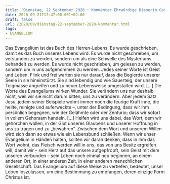 ```yaml
---
title: 'Dienstag, 22 September 2020 : Kommentar Ehrwürdige Dienerin Gottes Madeleine Delbrêl'
date: 2020-09-21T17:47:00.001+02:00
draft: false
url: /2020/09/dienstag-22-september-2020-kommentar.html
tags: 
- EVANGELIUM
---
```


Das Evangelium ist das Buch des Herren-Lebens. Es wurde geschrieben, damit es das Buch unseres Lebens wird. Es wurde nicht geschrieben, um verstanden zu werden, sondern um als eine Schwelle des Mysteriums behandelt zu werden. Es wurde nicht geschrieben, um gelesen zu werden, sondern um in uns aufgenommen zu werden. Jedes seiner Worte ist Geist und Leben. Flink und frei warten sie nur darauf, dass die Begierde unserer Seele in sie hineinstürzt. Sie sind lebendig und wie Sauerteig, der unsere Teigmasse angreifen und zu neuer Lebensweise umgestalten wird. \[…\] Die Worte des Evangeliums wirken Wunder. Sie verändern uns nur deshalb nicht, weil wir sie nicht darum bitten, uns zu verändern. Aber jedem Satz Jesu, jedem seiner Beispiele wohnt immer noch die feurige Kraft inne, die heilte, reinigte und auferweckte –, unter der Bedingung, dass wir ihm persönlich begegnen, wie der Gelähmte oder der Zenturio; dass wir sofort in vollem Gehorsam handeln. \[…\] Helfen wird uns dabei, das Wort, dem wir gehorchen wollen, in der Glut unseres Glaubens und unserer Hoffnung in uns zu tragen und zu „bewahren“. Zwischen dem Wort und unserem Willen wird sich dann so etwas wie ein Lebensbund schließen. Wenn wir unser Evangelium in Händen halten, sollten wir daran denken, dass in ihm das Wort wohnt, das Fleisch werden will in uns, das von uns Besitz ergreifen will, damit wir – sein Herz auf das unsere aufgepfropft, sein Geist mit dem unseren verbunden – sein Leben noch einmal neu beginnen, an einem anderen Ort, in einer anderen Zeit, in einer anderen menschlichen Gesellschaft. Das Evangelium auf diese Weise zu vertiefen, bedeutet, unser Leben loszulassen, um eine Bestimmung zu empfangen, deren einzige Form Christus ist.